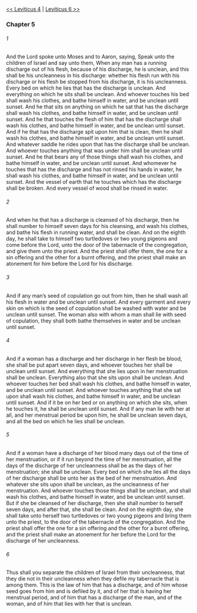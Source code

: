 [<< Leviticus 4](Leviticus%204)  |  [Leviticus 6 >>](Leviticus%206)

### Chapter 5
###### 1
And the Lord spoke unto Moses and to Aaron, saying, Speak unto the children of Israel and say unto them, When any man has a running discharge out of his flesh, because of his discharge, he is unclean, and this shall be his uncleanness in his discharge: whether his flesh run with his discharge or his flesh be stopped from his discharge, it is his uncleanness. Every bed on which he lies that has the discharge is unclean. And everything on which he sits shall be unclean. And whoever touches his bed shall wash his clothes, and bathe himself in water, and be unclean until sunset. And he that sits on anything on which he sat that has the discharge shall wash his clothes, and bathe himself in water, and be unclean until sunset. And he that touches the flesh of him that has the discharge shall wash his clothes, and bathe himself in water, and be unclean until sunset. And if he that has the discharge spit upon him that is clean, then he shall wash his clothes, and bathe himself in water, and be unclean until sunset. And whatever saddle he rides upon that has the discharge shall be unclean. And whoever touches anything that was under him shall be unclean until sunset. And he that bears any of those things shall wash his clothes, and bathe himself in water, and be unclean until sunset. And whomever he touches that has the discharge and has not rinsed his hands in water, he shall wash his clothes, and bathe himself in water, and be unclean until sunset. And the vessel of earth that he touches which has the discharge shall be broken. And every vessel of wood shall be rinsed in water.

###### 2
And when he that has a discharge is cleansed of his discharge, then he shall number to himself seven days for his cleansing, and wash his clothes, and bathe his flesh in running water, and shall be clean. And on the eighth day, he shall take to himself two turtledoves or two young pigeons and come before the Lord, unto the door of the tabernacle of the congregation, and give them unto the priest. And the priest shall offer them, the one for a sin offering and the other for a burnt offering, and the priest shall make an atonement for him before the Lord for his discharge.

###### 3
And if any man’s seed of copulation go out from him, then he shall wash all his flesh in water and be unclean until sunset. And every garment and every skin on which is the seed of copulation shall be washed with water and be unclean until sunset. The woman also with whom a man shall lie with seed of copulation, they shall both bathe themselves in water and be unclean until sunset.

###### 4
And if a woman has a discharge and her discharge in her flesh be blood, she shall be put apart seven days, and whoever touches her shall be unclean until sunset. And everything that she lies upon in her menstruation shall be unclean. Everything also that she sits upon shall be unclean. And whoever touches her bed shall wash his clothes, and bathe himself in water, and be unclean until sunset. And whoever touches anything that she sat upon shall wash his clothes, and bathe himself in water, and be unclean until sunset. And if it be on her bed or on anything on which she sits, when he touches it, he shall be unclean until sunset. And if any man lie with her at all, and her menstrual period be upon him, he shall be unclean seven days, and all the bed on which he lies shall be unclean.

###### 5
And if a woman have a discharge of her blood many days out of the time of her menstruation, or if it run beyond the time of her menstruation, all the days of the discharge of her uncleanness shall be as the days of her menstruation; she shall be unclean. Every bed on which she lies all the days of her discharge shall be unto her as the bed of her menstruation. And whatever she sits upon shall be unclean, as the uncleanness of her menstruation. And whoever touches those things shall be unclean, and shall wash his clothes, and bathe himself in water, and be unclean until sunset. But if she be cleansed of her discharge, then she shall number to herself seven days, and after that, she shall be clean. And on the eighth day, she shall take unto herself two turtledoves or two young pigeons and bring them unto the priest, to the door of the tabernacle of the congregation. And the priest shall offer the one for a sin offering and the other for a burnt offering, and the priest shall make an atonement for her before the Lord for the discharge of her uncleanness.

###### 6
Thus shall you separate the children of Israel from their uncleanness, that they die not in their uncleanness when they defile my tabernacle that is among them. This is the law of him that has a discharge, and of him whose seed goes from him and is defiled by it, and of her that is having her menstrual period, and of him that has a discharge of the man, and of the woman, and of him that lies with her that is unclean.